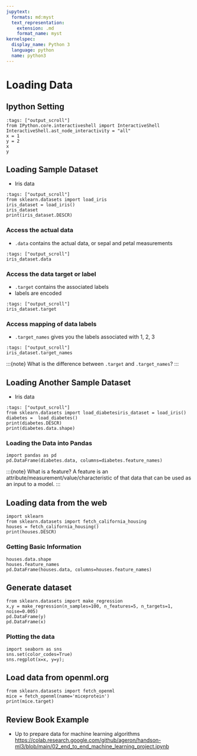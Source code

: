 ```yaml
---
jupytext:
  formats: md:myst
  text_representation:
    extension: .md
    format_name: myst
kernelspec:
  display_name: Python 3
  language: python
  name: python3
---
```



# Loading Data

## Ipython Setting

```{code-cell} ipython3
:tags: ["output_scroll"]
from IPython.core.interactiveshell import InteractiveShell
InteractiveShell.ast_node_interactivity = "all"
x = 1
y = 2
x
y
```

## Loading Sample Dataset
- Iris data 
```{code-cell} ipython3
:tags: ["output_scroll"]
from sklearn.datasets import load_iris
iris_dataset = load_iris()
iris_dataset
print(iris_dataset.DESCR)
```

### Access the actual data
- `.data` contains the actual data, or sepal and petal measurements

```{code-cell} ipython3
:tags: ["output_scroll"]
iris_dataset.data
```

### Access the data target or label
- `.target` contains the associated labels
- labels are encoded
```{code-cell} ipython3
:tags: ["output_scroll"]
iris_dataset.target
```

### Access mapping of data labels
- `.target_names` gives you the labels associated with 1, 2, 3

```{code-cell} ipython3
:tags: ["output_scroll"]
iris_dataset.target_names
```
:::{note}
What is the difference between `.target` and `.target_names`?
:::

## Loading Another Sample Dataset
- Iris data 
```{code-cell} ipython3
:tags: ["output_scroll"]
from sklearn.datasets import load_diabetesiris_dataset = load_iris()
diabetes =  load_diabetes()
print(diabetes.DESCR)
print(diabetes.data.shape)
```


### Loading the Data into Pandas
```{code-cell} ipython3
import pandas as pd
pd.DataFrame(diabetes.data, columns=diabetes.feature_names)
```

:::{note}
What is a feature? A feature is an attribute/measurement/value/characteristic of that data that can be used as an input to a model.
:::

## Loading data from the web
```{code-cell} ipython3
import sklearn
from sklearn.datasets import fetch_california_housing
houses = fetch_california_housing()
print(houses.DESCR)
```

### Getting Basic Information

```{code-cell} ipython3
houses.data.shape
houses.feature_names
pd.DataFrame(houses.data, columns=houses.feature_names)
```

## Generate dataset

```{code-cell} ipython3
from sklearn.datasets import make_regression
x,y = make_regression(n_samples=100, n_features=5, n_targets=1, noise=0.005)
pd.DataFrame(y)
pd.DataFrame(x)
```

### Plotting the data

```{code-cell} ipython3
import seaborn as sns
sns.set(color_codes=True)
sns.regplot(x=x, y=y);
```

## Load data from openml.org

```{code-cell} ipython3
from sklearn.datasets import fetch_openml
mice = fetch_openml(name='miceprotein')
print(mice.target)
```
## Review Book Example
- Up to prepare data for machine learning algorithms 
https://colab.research.google.com/github/ageron/handson-ml3/blob/main/02_end_to_end_machine_learning_project.ipynb


